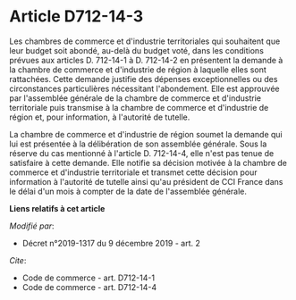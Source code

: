 # Article D712-14-3

Les chambres de commerce et d'industrie territoriales qui souhaitent que leur budget soit abondé, au-delà du budget voté,
dans les conditions prévues aux articles D. 712-14-1 à D. 712-14-2 en présentent la demande à la chambre de commerce et
d'industrie de région à laquelle elles sont rattachées. Cette demande justifie des dépenses exceptionnelles ou des
circonstances particulières nécessitant l'abondement. Elle est approuvée par l'assemblée générale de la chambre de commerce
et d'industrie territoriale puis transmise à la chambre de commerce et d'industrie de région et, pour information, à
l'autorité de tutelle.

La chambre de commerce et d'industrie de région soumet la demande qui lui est présentée à la délibération de son assemblée
générale. Sous la réserve du cas mentionné à l'article D. 712-14-4, elle n'est pas tenue de satisfaire à cette demande. Elle
notifie sa décision motivée à la chambre de commerce et d'industrie territoriale et transmet cette décision pour information
à l'autorité de tutelle ainsi qu'au président de CCI France dans le délai d'un mois à compter de la date de l'assemblée
générale.

**Liens relatifs à cet article**

_Modifié par_:

  - Décret n°2019-1317 du 9 décembre 2019 - art. 2

_Cite_:

  - Code de commerce - art. D712-14-1
  - Code de commerce - art. D712-14-4
